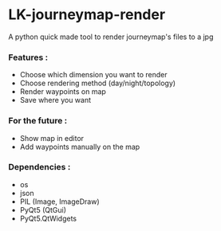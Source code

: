 # LK-journeymap-render
A python quick made tool to render journeymap's files to a jpg

### Features :
- Choose which dimension you want to render
- Choose rendering method (day/night/topology)
- Render waypoints on map
- Save where you want

### For the future : 
- Show map in editor
- Add waypoints manually on the map


### Dependencies :
- os
- json
- PIL (Image, ImageDraw)
- PyQt5 (QtGui)
- PyQt5.QtWidgets
